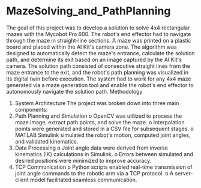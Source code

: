 # MazeSolving_and_PathPlanning

The goal of this project was to develop a solution to solve 4x4 rectangular mazes with the
Mycobot Pro 600. The robot's end effector had to navigate through the maze in straight-line
sections. A maze was printed on a plastic board and placed within the AI Kit's camera zone. The
algorithm was designed to automatically detect the maze's entrance, calculate the solution path,
and determine its exit based on an image captured by the AI Kit's camera. The solution path
consisted of consecutive straight lines from the maze entrance to the exit, and the robot's path
planning was visualized in its digital twin before execution. The system had to work for any 4x4
maze generated via a maze generation tool and enable the robot's end effector to autonomously
navigate the solution path.
Methodology
1. System Architecture
The project was broken down into three main components:
1. Path Planning and Simulation
o OpenCV was utilized to process the maze image, extract path points, and solve
the maze.
o Interpolation points were generated and stored in a CSV file for subsequent
stages.
o MATLAB Simulink simulated the robot's motion, computed joint angles, and
validated kinematics.
2. Data Processing
o Joint angle data were derived from inverse kinematics (IK) calculations in
Simulink.
o Errors between simulated and desired positions were minimized to improve
accuracy.
3. TCP Communication
o Python scripts enabled real-time transmission of joint angle commands to the
robotic arm via a TCP protocol.
o A server-client model facilitated seamless communication.
